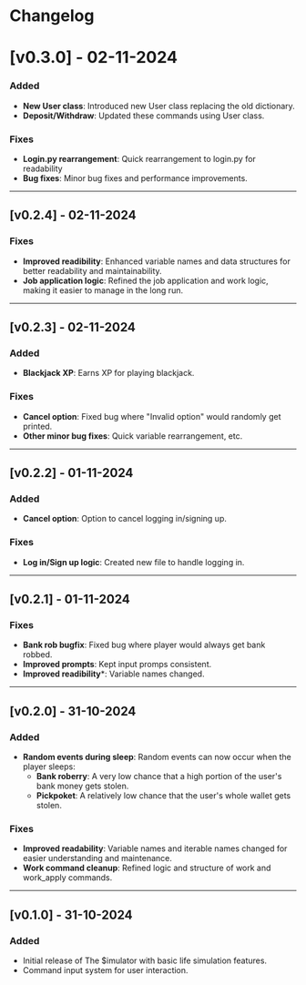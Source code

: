 # Changelog

# [v0.3.0] - 02-11-2024

### Added
- **New User class**: Introduced new User class replacing the old dictionary.
- **Deposit/Withdraw**: Updated these commands using User class.

### Fixes
- **Login.py rearrangement**: Quick rearrangement to login.py for readability
- **Bug fixes**: Minor bug fixes and performance improvements.

---
## [v0.2.4] - 02-11-2024

### Fixes
- **Improved readibility**: Enhanced variable names and data structures for better readability and maintainability.
- **Job application logic**: Refined the job application and work logic, making it easier to manage in the long run.

---
## [v0.2.3] - 02-11-2024

### Added
- **Blackjack XP**: Earns XP for playing blackjack.

### Fixes
- **Cancel option**: Fixed bug where "Invalid option" would randomly get printed.
- **Other minor bug fixes**: Quick variable rearrangement, etc.

---
## [v0.2.2] - 01-11-2024

### Added
- **Cancel option**: Option to cancel logging in/signing up.
### Fixes
- **Log in/Sign up logic**: Created new file to handle logging in.

---
## [v0.2.1] - 01-11-2024

### Fixes
- **Bank rob bugfix**: Fixed bug where player would always get bank robbed.
- **Improved prompts**: Kept input promps consistent.
- **Improved readibility***: Variable names changed.

---
## [v0.2.0] - 31-10-2024

### Added
- **Random events during sleep**: Random events can now occur when the player sleeps:
    - **Bank roberry**: A very low chance that a high portion of the user's bank money gets stolen.
    - **Pickpoket**: A relatively low chance that the user's whole wallet gets stolen.

### Fixes
- **Improved readability**: Variable names and iterable names changed for easier understanding and maintenance.
- **Work command cleanup**: Refined logic and structure of work and work_apply commands.

---
## [v0.1.0] - 31-10-2024
### Added
- Initial release of The $imulator with basic life simulation features.
- Command input system for user interaction.

